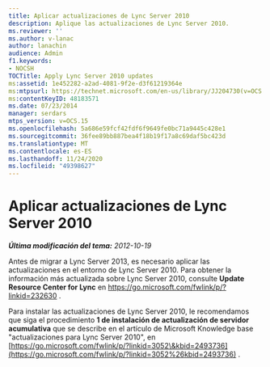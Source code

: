 ```yaml
---
title: Aplicar actualizaciones de Lync Server 2010
description: Aplique las actualizaciones de Lync Server 2010.
ms.reviewer: ''
ms.author: v-lanac
author: lanachin
audience: Admin
f1.keywords:
- NOCSH
TOCTitle: Apply Lync Server 2010 updates
ms:assetid: 1e452282-a2ad-4081-9f2e-d3f61219364e
ms:mtpsurl: https://technet.microsoft.com/en-us/library/JJ204730(v=OCS.15)
ms:contentKeyID: 48183571
ms.date: 07/23/2014
manager: serdars
mtps_version: v=OCS.15
ms.openlocfilehash: 5a686e59fcf42fdf6f9649fe0bc71a9445c428e1
ms.sourcegitcommit: 36fee89bb887bea4f18b19f17a8c69daf5bc423d
ms.translationtype: MT
ms.contentlocale: es-ES
ms.lasthandoff: 11/24/2020
ms.locfileid: "49398627"
---
```

# <a name="apply-lync-server-2010-updates"></a>Aplicar actualizaciones de Lync Server 2010

<div data-xmlns="http://www.w3.org/1999/xhtml">

<div class="topic" data-xmlns="http://www.w3.org/1999/xhtml" data-msxsl="urn:schemas-microsoft-com:xslt" data-cs="https://msdn.microsoft.com/">

<div data-asp="https://msdn2.microsoft.com/asp">



</div>

<div id="mainSection">

<div id="mainBody">

<span> </span>

_**Última modificación del tema:** 2012-10-19_

Antes de migrar a Lync Server 2013, es necesario aplicar las actualizaciones en el entorno de Lync Server 2010. Para obtener la información más actualizada sobre Lync Server 2010, consulte **Update Resource Center for Lync** en <https://go.microsoft.com/fwlink/p/?linkid=232630> .

Para instalar las actualizaciones de Lync Server 2010, le recomendamos que siga el procedimiento **1 de instalación de actualización de servidor acumulativa** que se describe en el artículo de Microsoft Knowledge base "actualizaciones para Lync Server 2010", en [https://go.microsoft.com/fwlink/p/?linkid=3052\&kbid=2493736](https://go.microsoft.com/fwlink/p/?linkid=3052%26kbid=2493736) .

</div>

<span> </span>

</div>

</div>

</div>

